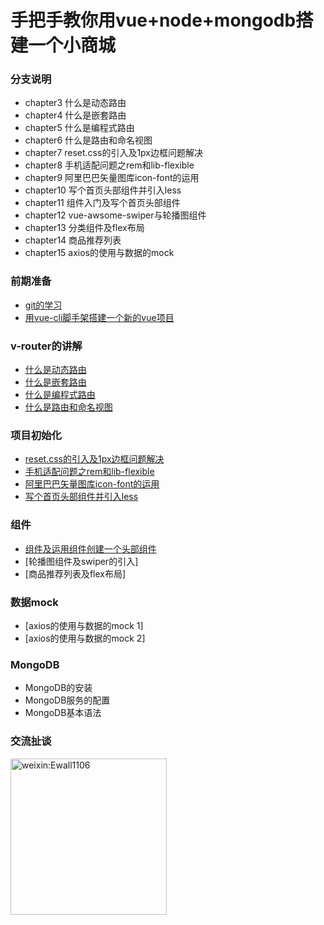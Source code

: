 # 手把手教你用vue+node+mongodb搭建一个小商城

### 分支说明
- chapter3 什么是动态路由  
- chapter4 什么是嵌套路由
- chapter5 什么是编程式路由
- chapter6 什么是路由和命名视图
- chapter7 reset.css的引入及1px边框问题解决
- chapter8 手机适配问题之rem和lib-flexible
- chapter9 阿里巴巴矢量图库icon-font的运用
- chapter10 写个首页头部组件并引入less
- chapter11 组件入门及写个首页头部组件
- chapter12 vue-awsome-swiper与轮播图组件
- chapter13 分类组件及flex布局
- chapter14 商品推荐列表
- chapter15 axios的使用与数据的mock

### 前期准备
- [git的学习](https://www.jianshu.com/p/6deca2cfc37a)
- [用vue-cli脚手架搭建一个新的vue项目](https://www.jianshu.com/p/0b91e9a05694)

### v-router的讲解
- [什么是动态路由](https://www.jianshu.com/p/f499d9f64958)
- [什么是嵌套路由](https://www.jianshu.com/p/3036137769da)
- [什么是编程式路由](https://www.jianshu.com/p/81ed5a90bb10)
- [什么是路由和命名视图](https://www.jianshu.com/p/004b73f3f589)

### 项目初始化
- [reset.css的引入及1px边框问题解决](https://www.jianshu.com/p/03172908d344)
- [手机适配问题之rem和lib-flexible](https://www.jianshu.com/p/6edffcd890e9)
- [阿里巴巴矢量图库icon-font的运用](https://www.jianshu.com/p/bfc035236d76)
- [写个首页头部组件并引入less](https://www.jianshu.com/p/bdd4dd2c098b)

### 组件
- [组件及运用组件创建一个头部组件](https://www.jianshu.com/p/aa6d64994379)
- [轮播图组件及swiper的引入]
- [商品推荐列表及flex布局]

### 数据mock
- [axios的使用与数据的mock 1]
- [axios的使用与数据的mock 2]

### MongoDB
- MongoDB的安装
- MongoDB服务的配置
- MongoDB基本语法

### 交流扯谈
<img src="https://wx3.sinaimg.cn/mw1024/006pIwwKgy1frm9f1mghlj30e80e83yy.jpg" width="250px" height="250px" alt="weixin:Ewall1106"/>

